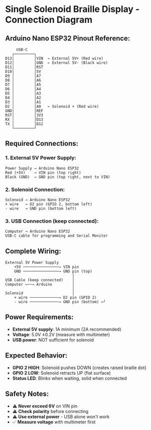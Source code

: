 # Single Solenoid Braille Display - Connection Diagram

## Arduino Nano ESP32 Pinout Reference:
```
     USB-C
   ┌─────────┐
D13│         │VIN  ← External 5V+ (Red wire)
D12│         │GND  ← External 5V- (Black wire)
D11│         │RST
D10│         │5V
D9 │         │A7
D8 │         │A6
D7 │         │A5
D6 │         │A4
D5 │         │A3
D4 │         │A2
D3 │         │A1
D2 │         │A0   ← Solenoid + (Red wire)
GND│         │REF
RST│         │3V3
RX │         │D13
TX │         │D12
   └─────────┘
```

## Required Connections:

### 1. External 5V Power Supply:
```
Power Supply → Arduino Nano ESP32
Red (+5V)    → VIN pin (top right)
Black (GND)  → GND pin (top right, next to VIN)
```

### 2. Solenoid Connection:
```
Solenoid → Arduino Nano ESP32
+ wire   → D2 pin (GPIO 2, bottom left)
- wire   → GND pin (bottom left)
```

### 3. USB Connection (keep connected):
```
Computer → Arduino Nano ESP32
USB-C cable for programming and Serial Monitor
```

## Complete Wiring:
```
External 5V Power Supply
    +5V ────────────────→ VIN pin
    GND ────────────────→ GND pin (top)
                              │
USB Cable (keep connected)    │
Computer ←──→ Arduino         │
                              │
Solenoid                      │
    + wire ─────────────→ D2 pin (GPIO 2)
    - wire ─────────────→ GND pin (bottom) ←┘
```

## Power Requirements:
- **External 5V supply**: 1A minimum (2A recommended)
- **Voltage**: 5.0V ±0.2V (measure with multimeter)
- **USB power**: NOT sufficient for solenoid

## Expected Behavior:
- **GPIO 2 HIGH**: Solenoid pushes DOWN (creates raised braille dot)
- **GPIO 2 LOW**: Solenoid retracts UP (flat surface)
- **Status LED**: Blinks when waiting, solid when connected

## Safety Notes:
- ⚠️ **Never exceed 6V** on VIN pin
- ⚠️ **Check polarity** before connecting
- ⚠️ **Use external power** - USB alone won't work
- ✅ **Measure voltage** with multimeter first